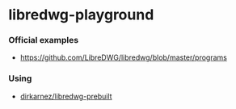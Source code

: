 libredwg-playground
===================
### Official examples
- https://github.com/LibreDWG/libredwg/blob/master/programs

### Using
- [dirkarnez/libredwg-prebuilt](https://github.com/dirkarnez/libredwg-prebuilt)
